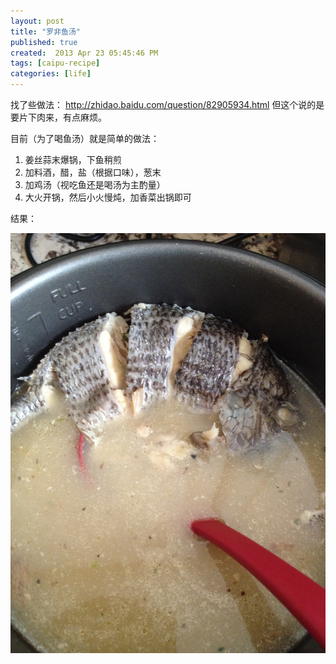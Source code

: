 ```yaml
---
layout: post
title: "罗非鱼汤"
published: true
created:  2013 Apr 23 05:45:46 PM
tags: [caipu-recipe]
categories: [life]
---
```


找了些做法：
<http://zhidao.baidu.com/question/82905934.html>
但这个说的是要片下肉来，有点麻烦。

目前（为了喝鱼汤）就是简单的做法：

1. 姜丝蒜末爆锅，下鱼稍煎
2. 加料酒，醋，盐（根据口味），葱末
3. 加鸡汤（视吃鱼还是喝汤为主酌量）
4. 大火开锅，然后小火慢炖，加香菜出锅即可

结果：

![luofeiyutang](/images/luofeiyutang-1024x768.JPG "luofeiyutang")

